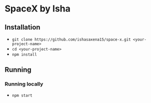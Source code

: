 # SpaceX by Isha

## Installation
* `git clone https://github.com/ishasaxena15/space-x.git <your-project-name>`
* `cd <your-project-name>`
* `npm install`

## Running
### Running locally
* `npm start`
